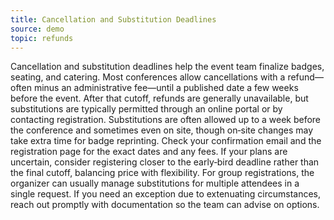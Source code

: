 ```yaml
---
title: Cancellation and Substitution Deadlines
source: demo
topic: refunds
---
```


Cancellation and substitution deadlines help the event team finalize badges, seating, and catering. Most conferences allow cancellations with a refund—often minus an administrative fee—until a published date a few weeks before the event. After that cutoff, refunds are generally unavailable, but substitutions are typically permitted through an online portal or by contacting registration. Substitutions are often allowed up to a week before the conference and sometimes even on site, though on‑site changes may take extra time for badge reprinting. Check your confirmation email and the registration page for the exact dates and any fees. If your plans are uncertain, consider registering closer to the early‑bird deadline rather than the final cutoff, balancing price with flexibility. For group registrations, the organizer can usually manage substitutions for multiple attendees in a single request. If you need an exception due to extenuating circumstances, reach out promptly with documentation so the team can advise on options.
